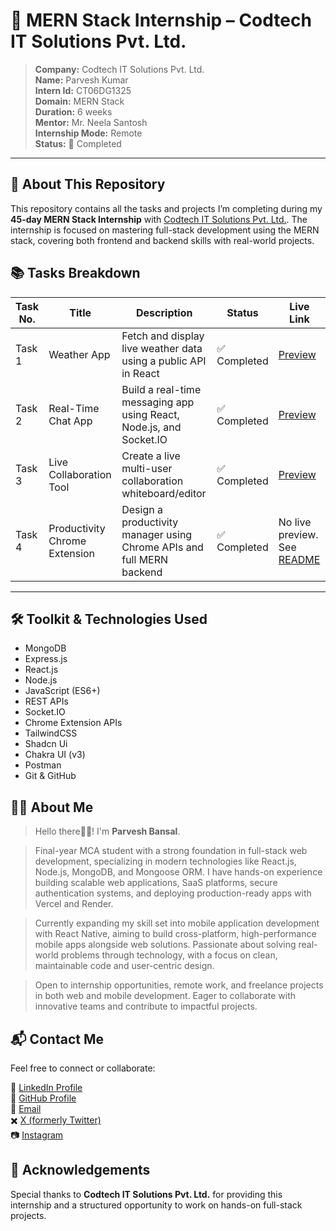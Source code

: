 # 🚀 MERN Stack Internship – Codtech IT Solutions Pvt. Ltd.


> **Company:** Codtech IT Solutions Pvt. Ltd.  
> **Name:** Parvesh Kumar  
> **Intern Id:** CT06DG1325  
> **Domain:** MERN Stack  
> **Duration:** 6 weeks  
> **Mentor:** Mr. Neela Santosh  
> **Internship Mode:** Remote  
> **Status:** 🔵 Completed  
 
---

## 📌 About This Repository

This repository contains all the tasks and projects I’m completing during my **45-day MERN Stack Internship** with [Codtech IT Solutions Pvt. Ltd.](https://www.codtechitsolutions.com/). The internship is focused on mastering full-stack development using the MERN stack, covering both frontend and backend skills with real-world projects.

## 📚 Tasks Breakdown

| Task No. | Title                         | Description                                                           | Status                                                   | Live Link                                      |
| -------- | ----------------------------- | --------------------------------------------------------------------- | -------------------------------------------------------- | ---------------------------------------------- |
| Task 1   | Weather App                   | Fetch and display live weather data using a public API in React       | ✅ Completed                                             | [Preview](https://parve5h.github.io/vayutrack) |
| Task 2   | Real-Time Chat App            | Build a real-time messaging app using React, Node.js, and Socket.IO   | ✅ Completed                                             | [Preview](https://chattrip.onrender.com)       |
| Task 3   | Live Collaboration Tool       | Create a live multi-user collaboration whiteboard/editor              | ✅ Completed | [Preview](https://codesanvaad.onrender.com) |                                                |
| Task 4   | Productivity Chrome Extension | Design a productivity manager using Chrome APIs and full MERN backend | ✅ Completed                                               | No live preview. See [README](https://github.com/PARVE5H/Mern-Stack-Internship/blob/main/task4/README.md)                                              |

---

## 🛠 Toolkit & Technologies Used

- MongoDB
- Express.js
- React.js
- Node.js
- JavaScript (ES6+)
- REST APIs
- Socket.IO
- Chrome Extension APIs
- TailwindCSS
- Shadcn Ui
- Chakra UI (v3)
- Postman
- Git & GitHub

## 🙋‍♂️ About Me

>Hello there👋🏼! I'm **Parvesh Bansal**.

>Final-year MCA student with a strong foundation in full-stack web development, specializing in modern technologies like React.js, Node.js, MongoDB, and Mongoose ORM. I have hands-on experience building scalable web applications, SaaS platforms, secure authentication systems, and deploying production-ready apps with Vercel and Render.

>Currently expanding my skill set into mobile application development with React Native, aiming to build cross-platform, high-performance mobile apps alongside web solutions. Passionate about solving real-world problems through technology, with a focus on clean, maintainable code and user-centric design.

>Open to internship opportunities, remote work, and freelance projects in both web and mobile development. Eager to collaborate with innovative teams and contribute to impactful projects.

## 📬 Contact Me

Feel free to connect or collaborate:

🔗 [LinkedIn Profile](https://www.linkedin.com/in/parvesh-bansal)  
📂 [GitHub Profile](https://github.com/PARVE5H)  
📧 [Email](mailto:parveshbansal063@gmail.com)  
✖️ [X (formerly Twitter)](https://x.com/parve5h)  
📷 [Instagram](https://instagram.com/parve5h)

## 🌟 Acknowledgements

Special thanks to **Codtech IT Solutions Pvt. Ltd.** for providing this internship and a structured opportunity to work on hands-on full-stack projects.
